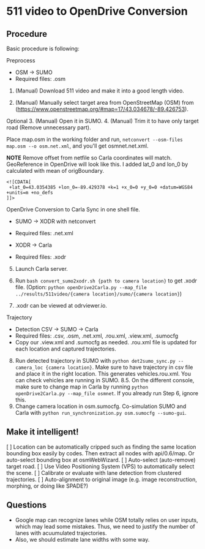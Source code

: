 # 511 video to OpenDrive Conversion

## Procedure

Basic procedure is following:

Preprocess

- OSM -> SUMO
- Required files: .osm
1. (Manual) Download 511 video and make it into a good length video.
<!-- 2. (Manual) Find the same location from OpenStreetMap (OSM) with `osmWebWizard.py`. -->
2. (Manual) Manually select target area from OpenStreetMap (OSM) from (https://www.openstreetmap.org/#map=17/43.034678/-89.426753).

Optional
3. (Manual) Open it in SUMO.
4. (Manual) Trim it to have only target road (Remove unnecessary part).

Place map.osm in the working folder and run, `netconvert --osm-files map.osm --o osm.net.xml`, and you'll get osmnet.net.xml.

**NOTE** Remove offset from netfile so Carla coordinates will match.
GeoReference in OpenDrive will look like this. I added lat_0 and lon_0 by calculated with mean of origBoundary.
```
<![CDATA[
 +lat_0=43.0354385 +lon_0=-89.429378 +k=1 +x_0=0 +y_0=0 +datum=WGS84 +units=m +no_defs
]]>
```

OpenDrive Conversion to Carla Sync in one shell file.

- SUMO -> XODR with netconvert
- Required files: .net.xml

- XODR -> Carla
- Required files: .xodr
5. Launch Carla server.
6. Run `bash convert_sumo2xodr.sh {path to camera location}` to get .xodr file.
(Option: `python openDrive2Carla.py --map_file ../results/511video/{camera location}/sumo/{camera location}`)

7. .xodr can be viewed at odrviewer.io.
<!-- 8. (Auto) On the different console, convert .xodr to run in Carla by running `openDrive2Carla.py`. -->


Trajectory

- Detection CSV -> SUMO -> Carla
- Required files: .csv, .osm, .net.xml, .rou.xml, .view.xml, .sumocfg
- Copy our .view.xml and .sumocfg as needed. .rou.xml file is updated for each location and captured trajectories.

8. Run detected trajectory in SUMO with `python det2sumo_sync.py --camera_loc {camera location}`. Make sure to have trajectory in csv file and place it in the right location. This generates vehicles.rou.xml. You can check vehicles are running in SUMO.
8.5. On the different console, make sure to change map in Carla by running `python openDrive2Carla.py --map_file osmnet`. If you already run Step 6, ignore this.
9. Change camera location in osm.sumocfg. Co-simulation SUMO and Carla with `python run_synchronization.py osm.sumocfg --sumo-gui`.


## Make it intelligent!

[ ] Location can be automatically cripped such as finding the same location bounding box easily by codes. Then extract all nodes with api/0.6/map. Or auto-select bounding box at osmWebWizard.
[ ] Auto-select (auto-remove) target road.
[ ] Use Video Positioning System (VPS) to automatically select the scene.
[ ] Calibrate or evaluate with lane detection from clustered trajectories.
[ ] Auto-alignment to original image (e.g. image reconstruction, morphing, or doing like SPADE?)

## Questions

- Google map can recognize lanes while OSM totally relies on user inputs, which may lead some mistakes. Thus, we need to justify the number of lanes with acuumulated trajectories.
- Also, we should estimate lane widths with some way.
